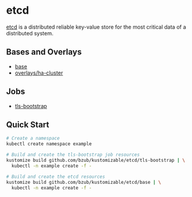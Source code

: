 # etcd

[etcd](https://etcd.io/) is a distributed reliable key-value store for the most
critical data of a distributed system.

## Bases and Overlays

- [base](base)
- [overlays/ha-cluster](overlays/ha-cluster)

## Jobs

- [tls-bootstrap](tls-bootstrap)

## Quick Start

```sh
# Create a namespace
kubectl create namespace example

# Build and create the tls-bootstrap job resources
kustomize build github.com/bzub/kustomizable/etcd/tls-bootstrap | \
  kubectl -n example create -f -

# Build and create the etcd resources
kustomize build github.com/bzub/kustomizable/etcd/base | \
  kubectl -n example create -f -
```
